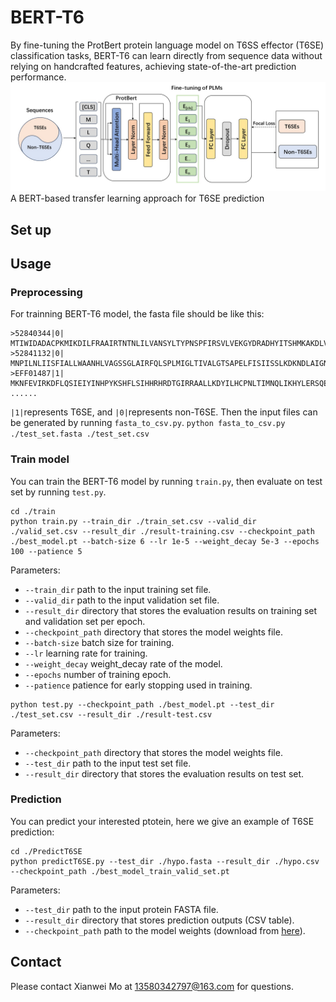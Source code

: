 # BERT-T6
By fine-tuning the ProtBert protein language model on T6SS effector (T6SE) classification tasks, BERT-T6 can learn directly from sequence data without relying on handcrafted features, achieving state-of-the-art prediction performance.
![image](https://github.com/mxw1992/BERT-T6/blob/main/image/%E4%B8%BB%E5%9B%BE%E9%A2%9C%E8%89%B2.jpg)
A BERT-based transfer learning approach for T6SE prediction
## Set up
## Usage
### Preprocessing
For trainning BERT-T6 model, the fasta file should be like this:
```
>52840344|0|
MTIWIDADACPKMIKDILFRAAIRTNTNLILVANSYLTYPNSPFIRSVLVEKGYDRADHYITSHMKAKDLVITADIPLAAEVIVKQGLAMSPRGELFTANNIKQRLTLRDINEQLRSAGERTGGPSALSAKEKTNFANALDRWLAKSK
>52841132|0|
MNPILNLIISFIALLWAANHLVAGSSGLAIRFQLSPLMIGLTIVALGTSAPELFISIISSLKDKNDLAIGNAIGSNIANIGLILGIIILIKPTSFHFNKLKKVYPILIIVMLFAYSLILDGYLGTIDGCLFLIGCIAVLCYFIYLASHSPKRDLSVNEFRPAILSYRSTPSNLLSIAIGLLILPICSKYLVYNASEIAKWAGISEFTIGLTIIAIGSSLPELTTALVAAIKGEDSIAIGTIIGSNIYNLLLILALPGLLNPTKISSVVLWRDMPVMLSITLLLLFLNYYYQKKTSSWPGGILLLVYFCYMASLIINAHS
>EFF01487|1|
MKNFEVIRKDFLQSIEIYINHPYKSHFLSIHHRHRDTGIRRAALLKDYILHCPNLTIMNQLIKHYLERSQELEEVLLNLKLQYKKTITKAEIKVDASLLRGGNKHPSSLWTYVNNVFQQTKNQAPIENNLSIINNPIFDVFLPVQNISKIGNSTASAHVVTRYKDKKNEKVNYFVKSLNNNEVENAIAEVIYAQIWNYFIGNRASKSLLLLSEHENKIIGIASKGISDFQEYKSLSGDQKDYPGLIQILFYVCVLIENDFHICNFGTGLFNGKRCYSKIDHDYIVSFWDALKYGKFMTEVSHNFKELFKKKSMSSLFLLLESMRFSPVKANSRILELGHKIRLGRPSTVTSHMMMSQFRNKAITRSNQKELEYTINDFILKTRPAEISRFFSDLEGVLMTKIAPLIQYNYKYLGKSNELLFFFKLRFSHLCNLLN
......
```
```|1|```represents T6SE, and ```|0|```represents non-T6SE. Then the input files can be generated by running ```fasta_to_csv.py```.
```python fasta_to_csv.py ./test_set.fasta ./test_set.csv```

### Train model
You can train the BERT-T6 model by running ```train.py```, then evaluate on test set by running ```test.py```.
```
cd ./train
python train.py --train_dir ./train_set.csv --valid_dir ./valid_set.csv --result_dir ./result-training.csv --checkpoint_path ./best_model.pt --batch-size 6 --lr 1e-5 --weight_decay 5e-3 --epochs 100 --patience 5
```
Parameters:
- ```--train_dir``` path to the input training set file.
- ```--valid_dir``` path to the input validation set file.
- ```--result_dir``` directory that stores the evaluation results on training set and validation set per epoch.
- ```--checkpoint_path``` directory that stores the model weights file.
- ```--batch-size``` batch size for training.
- ```--lr``` learning rate for training.
- ```--weight_decay``` weight_decay rate of the model.
- ```--epochs``` number of training epoch.
- ```--patience``` patience for early stopping used in training.
```
python test.py --checkpoint_path ./best_model.pt --test_dir ./test_set.csv --result_dir ./result-test.csv
```
Parameters:
- ```--checkpoint_path``` directory that stores the model weights file.
- ```--test_dir``` path to the input test set file.
- ```--result_dir``` directory that stores the evaluation results on test set.
  
### Prediction
You can predict your interested ptotein,  here we give an example of T6SE prediction:
```
cd ./PredictT6SE
python predictT6SE.py --test_dir ./hypo.fasta --result_dir ./hypo.csv --checkpoint_path ./best_model_train_valid_set.pt
```
Parameters:
- ```--test_dir``` path to the input protein FASTA file.
- ```--result_dir``` directory that stores prediction outputs (CSV table).
- ```--checkpoint_path``` path to the model weights (download from [here](https://drive.google.com/drive/folders/1dPDHxY7ga4JVDC6R4OdPueeYdQjR_Peg)).

## Contact
Please contact Xianwei Mo at 13580342797@163.com for questions.

